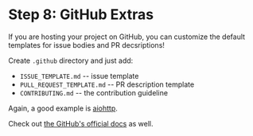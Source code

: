 # Step 8: GitHub Extras

If you are hosting your project on GitHub, you can customize the default templates for issue bodies and PR decsriptions!

Create `.github` directory and just add:

* `ISSUE_TEMPLATE.md` -- issue template
* `PULL_REQUEST_TEMPLATE.md` -- PR description template
* `CONTRIBUTING.md` -- the contribution guideline

Again, a good example is [aiohttp](https://github.com/aio-libs/aiohttp/tree/master/.github).

Check out [the GitHub's official docs](https://help.github.com/articles/setting-up-your-project-for-healthy-contributions/) as well.
